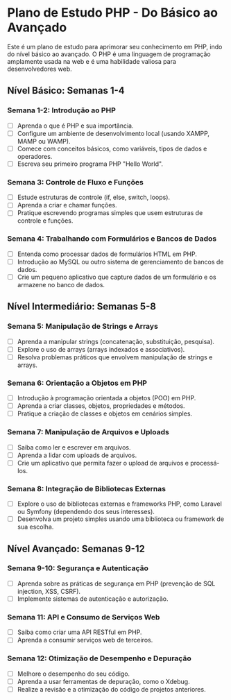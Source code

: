 # Plano de Estudo PHP - Do Básico ao Avançado

Este é um plano de estudo para aprimorar seu conhecimento em PHP, indo do nível básico ao avançado. O PHP é uma linguagem de programação amplamente usada na web e é uma habilidade valiosa para desenvolvedores web.

## Nível Básico: Semanas 1-4

### Semana 1-2: Introdução ao PHP
- [ ] Aprenda o que é PHP e sua importância.
- [ ] Configure um ambiente de desenvolvimento local (usando XAMPP, MAMP ou WAMP).
- [ ] Comece com conceitos básicos, como variáveis, tipos de dados e operadores.
- [ ] Escreva seu primeiro programa PHP "Hello World".

### Semana 3: Controle de Fluxo e Funções
- [ ] Estude estruturas de controle (if, else, switch, loops).
- [ ] Aprenda a criar e chamar funções.
- [ ] Pratique escrevendo programas simples que usem estruturas de controle e funções.

### Semana 4: Trabalhando com Formulários e Bancos de Dados
- [ ] Entenda como processar dados de formulários HTML em PHP.
- [ ] Introdução ao MySQL ou outro sistema de gerenciamento de bancos de dados.
- [ ] Crie um pequeno aplicativo que capture dados de um formulário e os armazene no banco de dados.

## Nível Intermediário: Semanas 5-8

### Semana 5: Manipulação de Strings e Arrays
- [ ] Aprenda a manipular strings (concatenação, substituição, pesquisa).
- [ ] Explore o uso de arrays (arrays indexados e associativos).
- [ ] Resolva problemas práticos que envolvem manipulação de strings e arrays.

### Semana 6: Orientação a Objetos em PHP
- [ ] Introdução à programação orientada a objetos (POO) em PHP.
- [ ] Aprenda a criar classes, objetos, propriedades e métodos.
- [ ] Pratique a criação de classes e objetos em cenários simples.

### Semana 7: Manipulação de Arquivos e Uploads
- [ ] Saiba como ler e escrever em arquivos.
- [ ] Aprenda a lidar com uploads de arquivos.
- [ ] Crie um aplicativo que permita fazer o upload de arquivos e processá-los.

### Semana 8: Integração de Bibliotecas Externas
- [ ] Explore o uso de bibliotecas externas e frameworks PHP, como Laravel ou Symfony (dependendo dos seus interesses).
- [ ] Desenvolva um projeto simples usando uma biblioteca ou framework de sua escolha.

## Nível Avançado: Semanas 9-12

### Semana 9-10: Segurança e Autenticação
- [ ] Aprenda sobre as práticas de segurança em PHP (prevenção de SQL injection, XSS, CSRF).
- [ ] Implemente sistemas de autenticação e autorização.

### Semana 11: API e Consumo de Serviços Web
- [ ] Saiba como criar uma API RESTful em PHP.
- [ ] Aprenda a consumir serviços web de terceiros.

### Semana 12: Otimização de Desempenho e Depuração
- [ ] Melhore o desempenho do seu código.
- [ ] Aprenda a usar ferramentas de depuração, como o Xdebug.
- [ ] Realize a revisão e a otimização do código de projetos anteriores.
